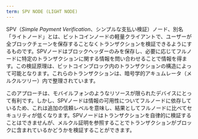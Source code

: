 ```yaml
---
term: SPV NODE (LIGHT NODE)
---
```


SPV（*Simple Payment Verification*、シンプルな支払い検証）ノード、別名「ライトノード」とは、ビットコインノードの軽量クライアントで、ユーザーが全ブロックチェーンを保存することなくトランザクションを検証できるようにするものです。SPVノードはブロックヘッダーのみを保存し、必要に応じてフルノードに特定のトランザクションに関する情報を問い合わせることで情報を得ます。この検証原理は、ビットコインブロック内のトランザクションの構造によって可能となります。これらのトランザクションは、暗号学的アキュムレータ（メルクルツリー）内で整理されています。

このアプローチは、モバイルフォンのようなリソースが限られたデバイスにとって有利です。しかし、SPVノードは情報の可用性についてフルノードに依存しているため、これは追加の信頼レベルを意味し、結果としてフルノードに比べてセキュリティが低くなります。SPVノードはトランザクションを自律的に検証することはできませんが、メルクル証明を参照することでトランザクションがブロックに含まれているかどうかを検証することができます。